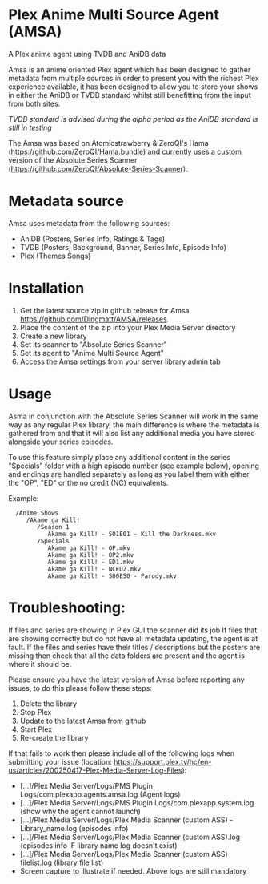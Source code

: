 # Plex Anime Multi Source Agent (AMSA)
A Plex anime agent using TVDB and AniDB data


Amsa is an anime oriented Plex agent which has been designed to gather metadata from multiple sources in order to present you with the richest Plex experience available, it has been designed to allow you to store your shows in either the AniDB or TVDB standard whilst still benefitting from the input from both sites. 

*TVDB standard is advised during the alpha period as the AniDB standard is still in testing*

The Amsa was based on Atomicstrawberry & ZeroQI's Hama (https://github.com/ZeroQI/Hama.bundle) and currently uses a custom version of the Absolute Series Scanner (https://github.com/ZeroQI/Absolute-Series-Scanner).
    
    
    
Metadata source
===============
Amsa uses metadata from the following sources:
- AniDB (Posters, Series Info, Ratings & Tags)
- TVDB (Posters, Background, Banner, Series Info, Episode Info)
- Plex (Themes Songs)



Installation
============
1. Get the latest source zip in github release for Amsa https://github.com/Dingmatt/AMSA/releases.
2. Place the content of the zip into your Plex Media Server directory
3. Create a new library 
4. Set its scanner to "Absolute Series Scanner"
5. Set its agent to "Anime Multi Source Agent"
6. Access the Amsa settings from your server library admin tab



Usage
=====
Asma in conjunction with the Absolute Series Scanner will work in the same way as any regular Plex library, the main difference is where the metadata is gathered from and that it will also list any additional media you have stored alongside your series episodes.

To use this feature simply place any additional content in the series "Specials" folder with a high episode number (see example below), opening and endings are handled separately as long as you label them with either the "OP", "ED" or the no credit (NC) equivalents.

Example:

      /Anime Shows
         /Akame ga Kill!
            /Season 1
               Akame ga Kill! - S01E01 - Kill the Darkness.mkv 
            /Specials
               Akame ga Kill! - OP.mkv   
               Akame ga Kill! - OP2.mkv 
               Akame ga Kill! - ED1.mkv 
               Akame ga Kill! - NCED2.mkv  
               Akame ga Kill! - S00E50 - Parody.mkv 



Troubleshooting:
================
If files and series are showing in Plex GUI the scanner did its job
If files that are showing correctly but do not have all metadata updating, the agent is at fault.
If the files and series have their titles / descriptions but the posters are missing then check that all the data folders are present and the agent is where it should be.

Please ensure you have the latest version of Amsa before reporting any issues, to do this please follow these steps:

1. Delete the library
2. Stop Plex
3. Update to the latest Amsa from github
4. Start Plex
5. Re-create the library

If that fails to work then please include all of the following logs when submitting your issue (location: https://support.plex.tv/hc/en-us/articles/200250417-Plex-Media-Server-Log-Files):
- [...]/Plex Media Server/Logs/PMS Plugin Logs/com.plexapp.agents.amsa.log (Agent logs)
- [...]/Plex Media Server/Logs/PMS Plugin Logs/com.plexapp.system.log (show why the agent cannot launch)
- [...]/Plex Media Server/Logs/Plex Media Scanner (custom ASS) - Library_name.log (episodes info)
- [...]/Plex Media Server/Logs/Plex Media Scanner (custom ASS).log (episodes info IF library name log doesn't exist)
- [...]/Plex Media Server/Logs/Plex Media Scanner (custom ASS) filelist.log (library file list)
- Screen capture to illustrate if needed. Above logs are still mandatory
